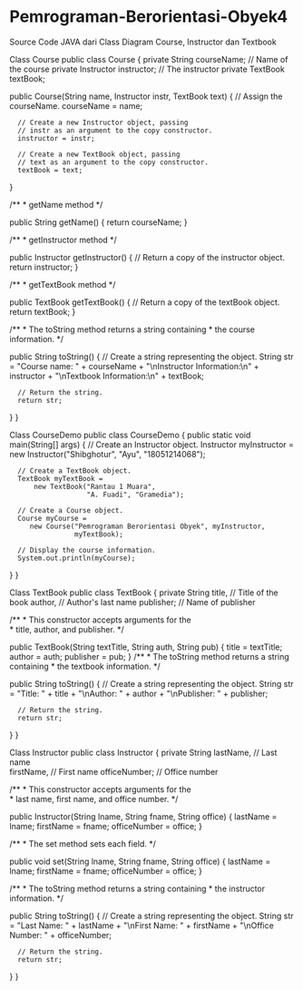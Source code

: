 # Pemrograman-Berorientasi-Obyek4
Source Code JAVA dari Class Diagram Course, Instructor dan Textbook

Class Course
public class Course
{
   private String courseName;      // Name of the course
   private Instructor instructor;  // The instructor
   private TextBook textBook;         


   public Course(String name, Instructor instr,
                 TextBook text)
   {
      // Assign the courseName.
      courseName = name;
      
      // Create a new Instructor object, passing
      // instr as an argument to the copy constructor.
      instructor = instr;

      // Create a new TextBook object, passing
      // text as an argument to the copy constructor.
      textBook = text;
   }

   /**
    * getName method
    */
   
   public String getName()
   {
      return courseName;
   }
   
   /**
    * getInstructor method
    */
   
   public Instructor getInstructor()
   {
      // Return a copy of the instructor object.
      return instructor;
   }

   /**
    * getTextBook method 
    */
   
   public TextBook getTextBook()
   {
      // Return a copy of the textBook object.
      return textBook;
   }
   
 /**
    * The toString method returns a string containing 
    * the course information.
    */

   public String toString()
   {
      // Create a string representing the object.
      String str = "Course name: " + courseName
                   + "\nInstructor Information:\n"
                   + instructor
                   + "\nTextbook Information:\n"
                   + textBook;

      // Return the string.
      return str;
   }
}

Class CourseDemo
public class CourseDemo
{
   public static void main(String[] args)
   {
      // Create an Instructor object.
      Instructor myInstructor =
          new Instructor("Shibghotur", "Ayu", "18051214068");
      
      // Create a TextBook object.
      TextBook myTextBook =
          new TextBook("Rantau 1 Muara",
                       "A. Fuadi", "Gramedia");
                       
      // Create a Course object.
      Course myCourse = 
         new Course("Pemrograman Berorientasi Obyek", myInstructor,
                    myTextBook);
      
      // Display the course information.
      System.out.println(myCourse);
   }
}

Class TextBook
public class TextBook
{
   private String title,     // Title of the book
                  author,    // Author's last name
                  publisher; // Name of publisher

   /**
    * This constructor accepts arguments for the   
    * title, author, and publisher.
    */

   public TextBook(String textTitle, String auth,
                   String pub)
   {
      title = textTitle;
      author = auth;
      publisher = pub;
   }
 /**
    * The toString method returns a string containing 
    * the textbook information. 
    */

   public String toString()
   {
      // Create a string representing the object.
      String str = "Title: " + title
                   + "\nAuthor: " + author
                   + "\nPublisher: " + publisher;

      // Return the string.
      return str;
   }
}

Class Instructor
public class Instructor
{
   private String lastName,     // Last name   
                  firstName,    // First name
                  officeNumber; // Office number

   /**
    * This constructor accepts arguments for the   
    * last name, first name, and office number.
    */

   public Instructor(String lname, String fname,
                     String office)
   {
      lastName = lname;
      firstName = fname;
      officeNumber = office;
   }

   

   /**
    * The set method sets each field. 
    */
   
   public void set(String lname, String fname,
                   String office)
   {
      lastName = lname;
      firstName = fname;
      officeNumber = office;
   }
   
   /**
    * The toString method returns a string containing 
    * the instructor information.
    */

   public String toString()
   {
      // Create a string representing the object.
      String str = "Last Name: " + lastName
                   + "\nFirst Name: " + firstName
                   + "\nOffice Number: " + officeNumber;

      // Return the string.
      return str;
   }
} 

 
